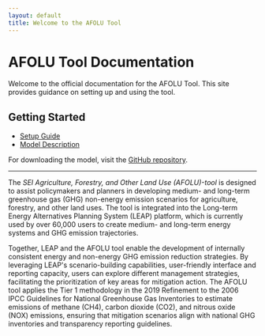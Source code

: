 ```yaml
---
layout: default
title: Welcome to the AFOLU Tool
---
```


# AFOLU Tool Documentation

Welcome to the official documentation for the AFOLU Tool. This site provides guidance on setting up and using the tool.

## Getting Started

- [Setup Guide](setup/.md)
- [Model Description](Modeldescription.md)

For downloading the model, visit the [GitHub repository](https://github.com/sei-international/AFOLU-tool).

---
The *SEI Agriculture, Forestry, and Other Land Use (AFOLU)-tool* is designed to assist policymakers and planners in developing medium- and long-term greenhouse gas (GHG) non-energy emission scenarios for agriculture, forestry, and other land uses.
The tool is integrated into the Long-term Energy Alternatives Planning System (LEAP) platform, which is currently used by over 60,000 users to create medium- and long-term energy systems and GHG emission trajectories. 

Together, LEAP and the AFOLU tool enable the development of internally consistent energy and non-energy GHG emission reduction strategies. By leveraging LEAP's scenario-building capabilities, user-friendly interface and reporting capacity, users can explore different management strategies, facilitating the prioritization of key areas for mitigation action.
The AFOLU tool applies the Tier 1 methodology in the 2019 Refinement to the 2006 IPCC Guidelines for National Greenhouse Gas Inventories to estimate emissions of methane (CH4), carbon dioxide (CO2), and nitrous oxide (NOX) emissions, ensuring that mitigation scenarios align with national GHG inventories and transparency reporting guidelines. 
